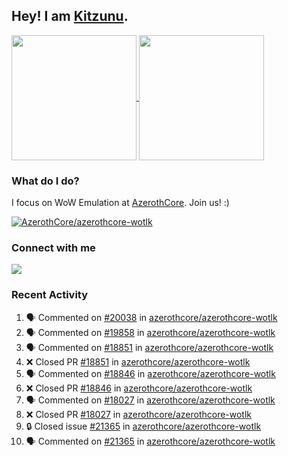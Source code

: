 ## Hey! I am [Kitzunu](https://Github.com/Kitzunu).

<!--
[![Kitzunu's Github stats](https://github-readme-stats.vercel.app/api?username=kitzunu&theme=github_dark&show_icons=true&number_format=long)](https://github.com/Kitzunu)

[![Kitzunu's Language stats](https://github-readme-stats.vercel.app/api/top-langs/?username=Kitzunu&layout=donut&theme=github_dark)](https://github.com/Kitzunu)
-->

<a href="https://github.com/Kitzunu">
  <img height=200 align="center" src="https://github-readme-stats.vercel.app/api?username=kitzunu&theme=github_dark&show_icons=true&number_format=long" />
</a>
<a href="https://github.com/Kitzunu">
  <img height=200 align="center" src="https://github-readme-stats.vercel.app/api/top-langs/?username=Kitzunu&layout=donut&theme=github_dark" />
</a>

### What do I do?

I focus on WoW Emulation at [AzerothCore](https://github.com/AzerothCore). Join us! :)

[![AzerothCore/azerothcore-wotlk](https://github-readme-stats.vercel.app/api/pin/?username=AzerothCore&repo=azerothcore-wotlk&theme=github_dark&show_owner=true)](https://github.com/azerothcore/azerothcore-wotlk)

### Connect with me
[![](https://img.shields.io/badge/AzerothCore%20Discord-Connect%20with%20me!-green)](https://discord.com/invite/gkt4y2x)

### Recent Activity

<!--START_SECTION:activity-->
1. 🗣 Commented on [#20038](https://github.com/azerothcore/azerothcore-wotlk/pull/20038#issuecomment-2646187366) in [azerothcore/azerothcore-wotlk](https://github.com/azerothcore/azerothcore-wotlk)
2. 🗣 Commented on [#19858](https://github.com/azerothcore/azerothcore-wotlk/pull/19858#issuecomment-2646185104) in [azerothcore/azerothcore-wotlk](https://github.com/azerothcore/azerothcore-wotlk)
3. 🗣 Commented on [#18851](https://github.com/azerothcore/azerothcore-wotlk/pull/18851#issuecomment-2646182720) in [azerothcore/azerothcore-wotlk](https://github.com/azerothcore/azerothcore-wotlk)
4. ❌ Closed PR [#18851](https://github.com/azerothcore/azerothcore-wotlk/pull/18851) in [azerothcore/azerothcore-wotlk](https://github.com/azerothcore/azerothcore-wotlk)
5. 🗣 Commented on [#18846](https://github.com/azerothcore/azerothcore-wotlk/pull/18846#issuecomment-2646181768) in [azerothcore/azerothcore-wotlk](https://github.com/azerothcore/azerothcore-wotlk)
6. ❌ Closed PR [#18846](https://github.com/azerothcore/azerothcore-wotlk/pull/18846) in [azerothcore/azerothcore-wotlk](https://github.com/azerothcore/azerothcore-wotlk)
7. 🗣 Commented on [#18027](https://github.com/azerothcore/azerothcore-wotlk/pull/18027#issuecomment-2646180775) in [azerothcore/azerothcore-wotlk](https://github.com/azerothcore/azerothcore-wotlk)
8. ❌ Closed PR [#18027](https://github.com/azerothcore/azerothcore-wotlk/pull/18027) in [azerothcore/azerothcore-wotlk](https://github.com/azerothcore/azerothcore-wotlk)
9. 🔒 Closed issue [#21365](https://github.com/azerothcore/azerothcore-wotlk/issues/21365) in [azerothcore/azerothcore-wotlk](https://github.com/azerothcore/azerothcore-wotlk)
10. 🗣 Commented on [#21365](https://github.com/azerothcore/azerothcore-wotlk/issues/21365#issuecomment-2646178961) in [azerothcore/azerothcore-wotlk](https://github.com/azerothcore/azerothcore-wotlk)
<!--END_SECTION:activity-->
